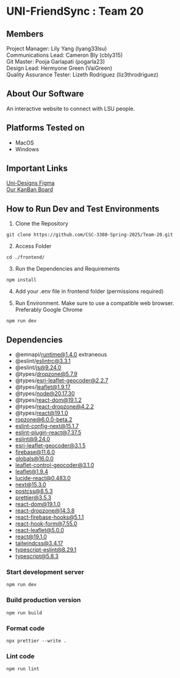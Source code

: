 # UNI-FriendSync : Team 20
## Members
Project Manager: Lily Yang (lyang33lsu)\
Communications Lead: Cameron Bly (cbly315)\
Git Master: Pooja Garlapati (pogarla23)\
Design Lead: Hermyone Green (VaiGreen)\
Quality Assurance Tester: Lizeth Rodriguez (liz3throdriguez)

## About Our Software
An interactive website to connect with LSU people. 

## Platforms Tested on
- MacOS
- Windows
  
## Important Links
<a href ="https://www.figma.com/design/JHiBOGEnhZtuueDTH4jwWk/UNI-FriendSync?node-id=0-1&p=f">Uni-Designs Figma</a>\
<a href= "https://originatelearnexecute.atlassian.net/jira/software/projects/MBA/boards/1">Our KanBan Board</a>


## How to Run Dev and Test Environments
1. Clone the Repository
```
git clone https://github.com/CSC-3380-Spring-2025/Team-20.git
```
2. Access Folder
```
cd ./frontend/
```
3. Run the Dependencies and Requirements
```
npm install 
```
4. Add your .env file in frontend folder (permissions required)
   
5. Run Environment. Make sure to use a compatible web browser. Preferably Google Chrome
```
npm run dev
```

## Dependencies
-  @emnapi/runtime@1.4.0 extraneous
-  @eslint/eslintrc@3.3.1
-  @eslint/js@9.24.0
-   @types/dropzone@5.7.9
-  @types/esri-leaflet-geocoder@2.2.7
-   @types/leaflet@1.9.17
-  @types/node@20.17.30
-   @types/react-dom@19.1.2
-   @types/react-dropzone@4.2.2
-  @types/react@19.1.0
-  ropzone@6.0.0-beta.2
-  eslint-config-next@15.1.7
-  eslint-plugin-react@7.37.5
-  eslint@9.24.0
-  esri-leaflet-geocoder@3.1.5
-  firebase@11.6.0
-   globals@16.0.0
-  leaflet-control-geocoder@3.1.0
-  leaflet@1.9.4
-  lucide-react@0.483.0
-  next@15.3.0
-  postcss@8.5.3
-  prettier@3.5.3
-  react-dom@19.1.0
-  react-dropzone@14.3.8
-  react-firebase-hooks@5.1.1
-  react-hook-form@7.55.0
-  react-leaflet@5.0.0
-  react@19.1.0
-  tailwindcss@3.4.17
-  typescript-eslint@8.29.1
-  typescript@5.8.3

### Start development server
```
npm run dev
```

### Build production version
```
npm run build
```

### Format code
```
npx prettier --write .
```

### Lint code
```
npm run lint
```
